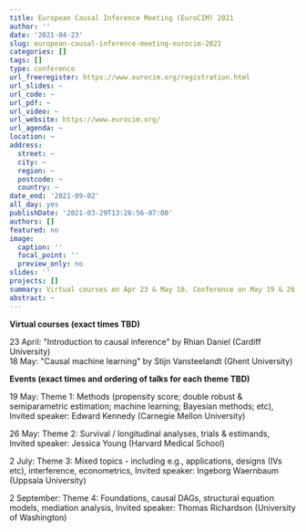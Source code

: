 ```yaml
---
title: European Causal Inference Meeting (EuroCIM) 2021
author: ''
date: '2021-04-23'
slug: european-causal-inference-meeting-eurocim-2021
categories: []
tags: []
type: conference
url_freeregister: https://www.eurocim.org/registration.html
url_slides: ~
url_code: ~
url_pdf: ~
url_video: ~
url_website: https://www.eurocim.org/
url_agenda: ~
location: ~
address:
  street: ~
  city: ~
  region: ~
  postcode: ~
  country: ~
date_end: '2021-09-02'
all_day: yes
publishDate: '2021-03-29T13:26:56-07:00'
authors: []
featured: no
image:
  caption: ''
  focal_point: ''
  preview_only: no
slides: ''
projects: []
summary: Virtual courses on Apr 23 & May 18. Conference on May 19 & 26, July 2, and September 2, 2021
abstract: ~
---
```


<!--more-->
**Virtual courses (exact times TBD)**  

23 April: "Introduction to causal inference" by Rhian Daniel (Cardiff University)  
18 May: "Causal machine learning" by Stijn Vansteelandt (Ghent University)  

**Events (exact times and ordering of talks for each theme TBD)** 

19 May: Theme 1: Methods (propensity score; double robust & semiparametric estimation; machine learning; Bayesian methods; etc), Invited speaker: Edward Kennedy (Carnegie Mellon University)  

26 May: Theme 2: Survival / longitudinal analyses, trials & estimands, Invited speaker: Jessica Young (Harvard Medical School)  

2 July: Theme 3: Mixed topics - including e.g., applications, designs (IVs etc), interference, econometrics, Invited speaker: Ingeborg Waernbaum (Uppsala University)  

2 September: Theme 4: Foundations, causal DAGs, structural equation models, mediation analysis, Invited speaker: Thomas Richardson (University of Washington)
